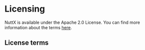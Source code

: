 Licensing
=========

NuttX is available under the Apache 2.0 License. You can find more
information about the terms
[here](https://www.apache.org/foundation/license-faq.html).

License terms
-------------

```{=rst}
```
